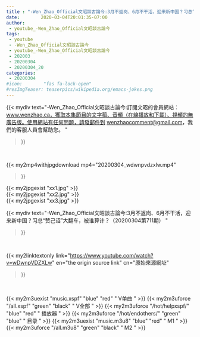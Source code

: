 ```yaml
---
title : "-Wen_Zhao_Official文昭談古論今:3月不返岗、6月不干活，迎来新中国？习总“赞己诏”大翻车，被谁算计？（20200304第711期） "
date:        2020-03-04T20:01:35-07:00
author:
 - youtube_-Wen_Zhao_Official文昭談古論今
tags:
 - youtube
 - -Wen_Zhao_Official文昭談古論今
 - youtube_-Wen_Zhao_Official文昭談古論今
 - 202003
 - 20200304
 - 20200304_20
categories:
 - 20200304
#icon:        "fas fa-lock-open"
#resImgTeaser: teaserpics/wikipedia.org/emacs-jokes.png
---
```


{{< mydiv text="-Wen_Zhao_Official文昭談古論今:訂閱文昭的會員網站：www.wenzhao.ca，獲取本集節目的文字稿、音頻（在線播放和下載）、視頻的無廣告版。使用網站有任何問題，請發郵件到 wenzhaocomment@gmail.com，我們的客服人員會幫助您。 "
>}}
<br>


{{< my2mp4withjpgdownload mp4="20200304_wdwnpvdzxlw.mp4"
>}}

{{< my2jpgexist "xx1.jpg" >}}<br>
{{< my2jpgexist "xx2.jpg" >}}<br>
{{< my2jpgexist "xx3.jpg" >}}<br>



{{< mydiv text="-Wen_Zhao_Official文昭談古論今:3月不返岗、6月不干活，迎来新中国？习总“赞己诏”大翻车，被谁算计？（20200304第711期） "
>}}
<br>

{{< my2linktextonly link="https://www.youtube.com/watch?v=wDwnpVDZXLw"
en="the origin source link" cn="原始來源網址"
>}}


<br>

{{< my2m3uexist "music.xspf"        "blue"   "red"    " V单曲 " >}} {{< my2m3uforce "/all.xspf"         "green"  "black"  " V全部 " >}} {{< my2m3uforce "/hot/helpxspf/"    "blue"   "red"    " 播放器 " >}} {{< my2m3uforce "/hot/endothers/"   "green"  "blue"   " 目录 " >}} {{< my2m3uexist "music.m3u8"        "blue"   "red"    " M1 " >}} {{< my2m3uforce "/all.m3u8"         "green"  "black"  " M2 " >}} 
